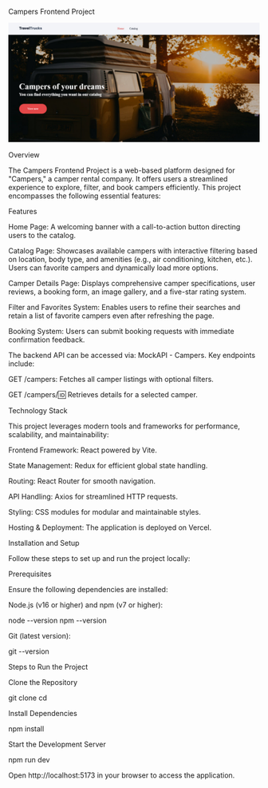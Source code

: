 Сampers Frontend Project

![TravelTrucks](./src/assets/campers.jpg)

Overview

The Сampers Frontend Project is a web-based platform designed for "Сampers," a camper rental company. It offers users a streamlined experience to explore, filter, and book campers efficiently. This project encompasses the following essential features:

Features

Home Page: A welcoming banner with a call-to-action button directing users to the catalog.

Catalog Page: Showcases available campers with interactive filtering based on location, body type, and amenities (e.g., air conditioning, kitchen, etc.). Users can favorite campers and dynamically load more options.

Camper Details Page: Displays comprehensive camper specifications, user reviews, a booking form, an image gallery, and a five-star rating system.

Filter and Favorites System: Enables users to refine their searches and retain a list of favorite campers even after refreshing the page.

Booking System: Users can submit booking requests with immediate confirmation feedback.

The backend API can be accessed via: MockAPI - Campers. Key endpoints include:

GET /campers: Fetches all camper listings with optional filters.

GET /campers/:id: Retrieves details for a selected camper.

Technology Stack

This project leverages modern tools and frameworks for performance, scalability, and maintainability:

Frontend Framework: React powered by Vite.

State Management: Redux for efficient global state handling.

Routing: React Router for smooth navigation.

API Handling: Axios for streamlined HTTP requests.

Styling: CSS modules for modular and maintainable styles.

Hosting & Deployment: The application is deployed on Vercel.

Installation and Setup

Follow these steps to set up and run the project locally:

Prerequisites

Ensure the following dependencies are installed:

Node.js (v16 or higher) and npm (v7 or higher):

node --version
npm --version

Git (latest version):

git --version

Steps to Run the Project

Clone the Repository

git clone <repository-url>
cd <repository-folder>

Install Dependencies

npm install

Start the Development Server

npm run dev

Open http://localhost:5173 in your browser to access the application.
